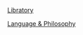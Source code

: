 [Libratory](https://davefriedman01.github.io/Mathematics)

[Language & Philosophy](https://davefriedman01.github.io/Language)
